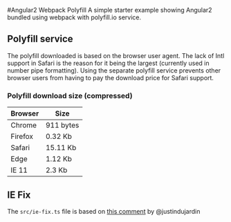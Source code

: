 #Angular2 Webpack Polyfill
A simple starter example showing Angular2 bundled using webpack with polyfill.io service.


## Polyfill service
The polyfill downloaded is based on the browser user agent. The lack of Intl support in Safari
is the reason for it being the largest (currently used in number pipe formatting). Using the
separate polyfill service prevents other browser users from having to pay the download price
for Safari support.

### Polyfill download size (compressed)

Browser | Size
--- | ---
Chrome | 911 bytes
Firefox | 0.32 Kb
Safari | 15.11 Kb
Edge | 1.12 Kb
IE 11 | 2.3 Kb

## IE Fix

The `src/ie-fix.ts` file is based on [this comment](https://github.com/angular/angular/issues/6501#issuecomment-181145904)
by @justindujardin